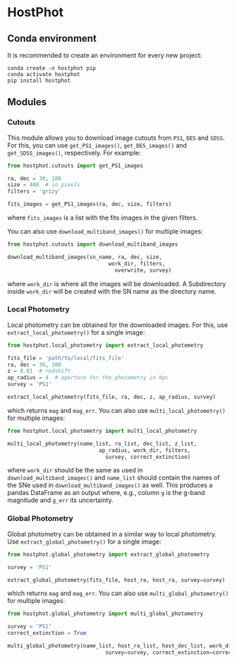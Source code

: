 # HostPhot

## Conda environment

It is recommended to create an environment for every new project:

```code
conda create -n hostphot pip
conda activate hostphot
pip install hostphot
```

## Modules

### Cutouts

This module allows you to download image cutouts from `PS1`, `DES` and `SDSS`. For this, you can use `get_PS1_images()`, `get_DES_images()` and `get_SDSS_images()`, respectively. For example:

```python
from hostphot.cutouts import get_PS1_images

ra, dec = 30, 100
size = 400  # in pixels
filters = 'grizy'

fits_images = get_PS1_images(ra, dec, size, filters)
```

where `fits_images` is a list with the fits images in the given filters.

You can also use `download_multiband_images()` for multiple images:

```python
from hostphot.cutouts import download_multiband_images

download_multiband_images(sn_name, ra, dec, size,
                                work_dir, filters,
                                  overwrite, survey)
```

where `work_dir` is where all the images will be downloaded. A Subdirectory inside `work_dir` will be created with the SN name as the directory name.


### Local Photometry

Local photometry can be obtained for the downloaded images. For this, use `extract_local_photometry()` for a single image:


```python
from hostphot.local_photometry import extract_local_photometry

fits_file = 'path/to/local/fits_file'
ra, dec = 30, 100
z = 0.01  # redshift
ap_radius = 4  # aperture for the photometry in kpc
survey = 'PS1'

extract_local_photometry(fits_file, ra, dec, z, ap_radius, survey)
```

which returns `mag` and `mag_err`. You can also use `multi_local_photometry()` for multiple images:


```python
from hostphot.local_photometry import multi_local_photometry

multi_local_photometry(name_list, ra_list, dec_list, z_list,
                             ap_radius, work_dir, filters,
                               survey, correct_extinction)
```

where `work_dir` should be the same as used in `download_multiband_images()` and `name_list` should contain the names of the SNe used in `download_multiband_images()` as well. This produces a pandas DataFrame as an output where, e.g., column `g` is the g-band magnitude and `g_err` its uncertainty.


### Global Photometry

Global photometry can be obtained in a similar way to local photometry. Use `extract_global_photometry()` for a single image:

```python
from hostphot.global_photometry import extract_global_photometry

survey = 'PS1'

extract_global_photometry(fits_file, host_ra, host_ra, survey=survey)
```

which returns `mag` and `mag_err`. You can also use `multi_global_photometry()` for multiple images:


```python
from hostphot.global_photometry import multi_global_photometry

survey = 'PS1'
correct_extinction = True

multi_global_photometry(name_list, host_ra_list, host_dec_list, work_dir, filters,
                               survey=survey, correct_extinction=correct_extinction)
```
